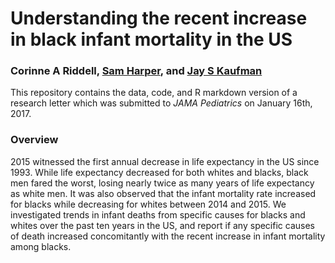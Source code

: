 # Understanding the recent increase in black infant mortality in the US
### Corinne A Riddell, [Sam Harper](samharper.org), and [Jay S Kaufman](jayskaufman.com)

This repository contains the data, code, and R markdown version of a research letter which was submitted to *JAMA Pediatrics* on January 16th, 2017.

### Overview
2015 witnessed the first annual decrease in life expectancy in the US since 1993. While life expectancy decreased for both whites and blacks, black men fared the worst, losing nearly twice as many years of life expectancy as white men. It was also observed that the infant mortality rate increased for blacks while decreasing for whites between 2014 and 2015. We investigated trends in infant deaths from specific causes for blacks and whites over the past ten years in the US, and report if any specific causes of death increased concomitantly with the recent increase in infant mortality among blacks.
